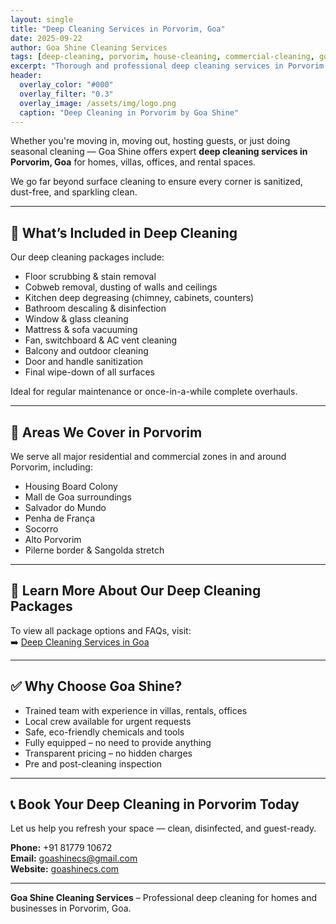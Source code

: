 ```yaml
---
layout: single
title: "Deep Cleaning Services in Porvorim, Goa"
date: 2025-09-22
author: Goa Shine Cleaning Services
tags: [deep-cleaning, porvorim, house-cleaning, commercial-cleaning, goa]
excerpt: "Thorough and professional deep cleaning services in Porvorim for homes, villas, offices, and rental properties."
header:
  overlay_color: "#000"
  overlay_filter: "0.3"
  overlay_image: /assets/img/logo.png
  caption: "Deep Cleaning in Porvorim by Goa Shine"
---
```


Whether you're moving in, moving out, hosting guests, or just doing seasonal cleaning — Goa Shine offers expert **deep cleaning services in Porvorim, Goa** for homes, villas, offices, and rental spaces.

We go far beyond surface cleaning to ensure every corner is sanitized, dust-free, and sparkling clean.

---

## 🧽 What’s Included in Deep Cleaning

Our deep cleaning packages include:

- Floor scrubbing & stain removal  
- Cobweb removal, dusting of walls and ceilings  
- Kitchen deep degreasing (chimney, cabinets, counters)  
- Bathroom descaling & disinfection  
- Window & glass cleaning  
- Mattress & sofa vacuuming  
- Fan, switchboard & AC vent cleaning  
- Balcony and outdoor cleaning  
- Door and handle sanitization  
- Final wipe-down of all surfaces

Ideal for regular maintenance or once-in-a-while complete overhauls.

---

## 📍 Areas We Cover in Porvorim

We serve all major residential and commercial zones in and around Porvorim, including:

- Housing Board Colony  
- Mall de Goa surroundings  
- Salvador do Mundo  
- Penha de França  
- Socorro  
- Alto Porvorim  
- Pilerne border & Sangolda stretch

---

## 🔗 Learn More About Our Deep Cleaning Packages

To view all package options and FAQs, visit:  
➡️ [Deep Cleaning Services in Goa](https://goashinecs.com/deep-cleaning-services-goa)

---

## ✅ Why Choose Goa Shine?

- Trained team with experience in villas, rentals, offices  
- Local crew available for urgent requests  
- Safe, eco-friendly chemicals and tools  
- Fully equipped – no need to provide anything  
- Transparent pricing – no hidden charges  
- Pre and post-cleaning inspection

---

## 📞 Book Your Deep Cleaning in Porvorim Today

Let us help you refresh your space — clean, disinfected, and guest-ready.

**Phone:** +91 81779 10672  
**Email:** [goashinecs@gmail.com](mailto:goashinecs@gmail.com)  
**Website:** [goashinecs.com](https://goashinecs.com)

---

**Goa Shine Cleaning Services** – Professional deep cleaning for homes and businesses in Porvorim, Goa.
